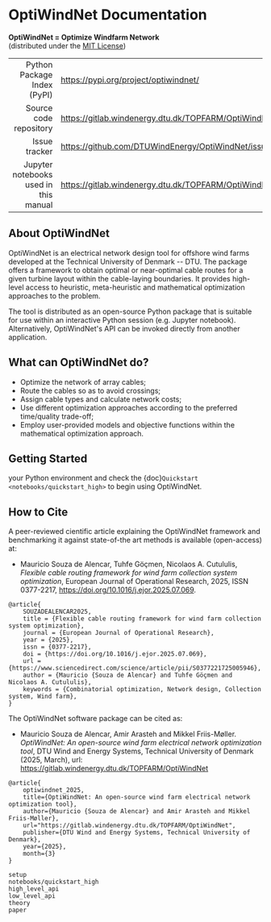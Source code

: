 # OptiWindNet Documentation
**OptiWindNet = Optimize Windfarm Network**\
(distributed under the [MIT License](https://gitlab.windenergy.dtu.dk/TOPFARM/OptiWindNet/-/blob/main/LICENSE))

|||
|--:|:--|
Python Package Index (PyPI) | <https://pypi.org/project/optiwindnet/>
Source code repository | <https://gitlab.windenergy.dtu.dk/TOPFARM/OptiWindNet>
Issue tracker | <https://github.com/DTUWindEnergy/OptiWindNet/issues>
Jupyter notebooks used in this manual | <https://gitlab.windenergy.dtu.dk/TOPFARM/OptiWindNet/-/tree/main/docs/notebooks>

## About OptiWindNet

OptiWindNet is an electrical network design tool for offshore wind farms developed at the Technical University of Denmark -- DTU.
The package offers a framework to obtain optimal or near-optimal cable routes for a given turbine layout within the cable-laying boundaries. It provides high-level access to heuristic, meta-heuristic and mathematical optimization approaches to the problem.

The tool is distributed as an open-source Python package that is suitable for use within an interactive Python session (e.g. Jupyter notebook). Alternatively, OptiWindNet's API can be invoked directly from another application.

## What can OptiWindNet do?

* Optimize the network of array cables;
* Route the cables so as to avoid crossings;
* Assign cable types and calculate network costs;
* Use different optimization approaches according to the preferred time/quality trade-off;
* Employ user-provided models and objective functions within the mathematical optimization approach.

## Getting Started

[](setup) your Python environment and check the {doc}`Quickstart <notebooks/quickstart_high>` to begin using OptiWindNet.


## How to Cite

A peer-reviewed cientific article explaining the OptiWindNet framework and benchmarking it against state-of-the art methods is available (open-access) at:
- Mauricio Souza de Alencar, Tuhfe Göçmen, Nicolaos A. Cutululis,
_Flexible cable routing framework for wind farm collection system optimization_,
European Journal of Operational Research,
2025, ISSN 0377-2217, <https://doi.org/10.1016/j.ejor.2025.07.069>.

```{code-block} bib
@article{
    SOUZADEALENCAR2025,
    title = {Flexible cable routing framework for wind farm collection system optimization},
    journal = {European Journal of Operational Research},
    year = {2025},
    issn = {0377-2217},
    doi = {https://doi.org/10.1016/j.ejor.2025.07.069},
    url = {https://www.sciencedirect.com/science/article/pii/S0377221725005946},
    author = {Mauricio {Souza de Alencar} and Tuhfe Göçmen and Nicolaos A. Cutululis},
    keywords = {Combinatorial optimization, Network design, Collection system, Wind farm},
}
```

The OptiWindNet software package can be cited as:
- Mauricio Souza de Alencar, Amir Arasteh and Mikkel Friis-Møller.
_OptiWindNet: An open-source wind farm electrical network optimization tool_,
DTU Wind and Energy Systems, Technical University of Denmark (2025, March),
url: <https://gitlab.windenergy.dtu.dk/TOPFARM/OptiWindNet>

```{code-block} bib
@article{
    optiwindnet_2025,
    title={OptiWindNet: An open-source wind farm electrical network optimization tool},
    author={Mauricio {Souza de Alencar} and Amir Arasteh and Mikkel Friis-Møller},
    url="https://gitlab.windenergy.dtu.dk/TOPFARM/OptiWindNet",
    publisher={DTU Wind and Energy Systems, Technical University of Denmark},
    year={2025},
    month={3}
}
```

```{toctree}
setup
notebooks/quickstart_high
high_level_api
low_level_api
theory
paper
```
